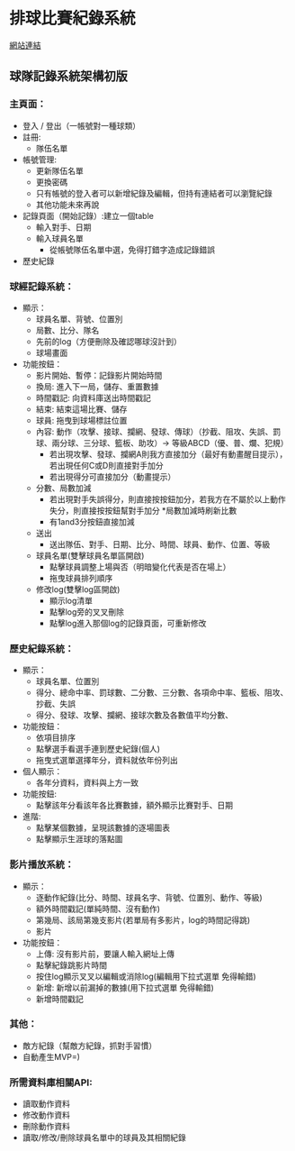 # 排球比賽紀錄系統
[網站連結](https://volley.ntu.im)
## 球隊記錄系統架構初版
### 主頁面：
* 登入 / 登出（一帳號對一種球類）
* 註冊:
  * 隊伍名單
* 帳號管理:
  * 更新隊伍名單
  * 更換密碼
  * 只有帳號的登入者可以新增紀錄及編輯，但持有連結者可以瀏覽紀錄
  * 其他功能未來再說
* 記錄頁面（開始記錄）:建立一個table
  * 輸入對手、日期
  * 輸入球員名單
    * 從帳號隊伍名單中選，免得打錯字造成記錄錯誤
* 歷史紀錄
### 球經記錄系統：
* 顯示：
  * 球員名單、背號、位置別
  * 局數、比分、隊名
  * 先前的log（方便刪除及確認哪球沒計到）
  * 球場畫面
* 功能按鈕：
  * 影片開始、暫停：記錄影片開始時間
  * 換局: 進入下一局，儲存、重置數據
  * 時間戳記: 向資料庫送出時間戳記
  * 結束: 結束這場比賽、儲存
  * 球員: 拖曳到球場標註位置
  * 內容: 動作（攻擊、接球、攔網、發球、傳球）（抄截、阻攻、失誤、罰球、兩分球、三分球、籃板、助攻）-> 等級ABCD（優、普、爛、犯規）
    * 若出現攻擊、發球、攔網A則我方直接加分（最好有動畫醒目提示），若出現任何C或D則直接對手加分
    * 若出現得分可直接加分（動畫提示）
  * 分數、局數加減
    * 若出現對手失誤得分，則直接按按鈕加分，若我方在不屬於以上動作失分，則直接按按鈕幫對手加分
    *局數加減時刷新比數
    * 有1and3分按鈕直接加減
  * 送出
    * 送出隊伍、對手、日期、比分、時間、球員、動作、位置、等級
  * 球員名單(雙擊球員名單區開啟)
    * 點擊球員調整上場與否（明暗變化代表是否在場上）
    * 拖曳球員排列順序
  * 修改log(雙擊log區開啟)
    * 顯示log清單
    * 點擊log旁的叉叉刪除
    * 點擊log進入那個log的記錄頁面，可重新修改
### 歷史紀錄系統：
* 顯示：
  * 球員名單、位置別
  * 得分、總命中率、罰球數、二分數、三分數、各項命中率、籃板、阻攻、抄截、失誤
  * 得分、發球、攻擊、攔網、接球次數及各數值平均分數、
* 功能按鈕：
  * 依項目排序
  * 點擊選手看選手連到歷史紀錄(個人)
  * 拖曳式選單選擇年分，資料就依年份列出
* 個人顯示：
  * 各年分資料，資料與上方一致
* 功能按鈕:
  * 點擊該年分看該年各比賽數據，額外顯示比賽對手、日期
* 進階:
  * 點擊某個數據，呈現該數據的逐場圖表
  * 點擊顯示生涯球的落點圖

### 影片播放系統：
* 顯示：
  * 逐動作紀錄(比分、時間、球員名字、背號、位置別、動作、等級)
  * 額外時間戳記(單純時間、沒有動作)
  * 第幾局、該局第幾支影片(若單局有多影片，log的時間記得跳)
  * 影片
* 功能按鈕：
  * 上傳: 沒有影片前，要讓人輸入網址上傳
  * 點擊紀錄跳影片時間
  * 按住log顯示叉叉以編輯或消除log(編輯用下拉式選單 免得輸錯)
  * 新增: 新增以前漏掉的數據(用下拉式選單 免得輸錯)
  * 新增時間戳記
### 其他：
  * 敵方紀錄（幫敵方紀錄，抓對手習慣）
  * 自動產生MVP=)
### 所需資料庫相關API:
  * 讀取動作資料
  * 修改動作資料
  * 刪除動作資料
  * 讀取/修改/刪除球員名單中的球員及其相關紀錄


